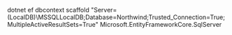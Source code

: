 dotnet ef dbcontext scaffold "Server=(LocalDB)\MSSQLLocalDB;Database=Northwind;Trusted_Connection=True;MultipleActiveResultSets=True" Microsoft.EntityFrameworkCore.SqlServer